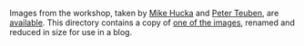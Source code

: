 Images from the workshop, taken by [Mike Hucka](https://github.com/mhucka) and [Peter Teuben](https://github.com/teuben),  are [available](https://mikehucka.smugmug.com/Work/Software-meetings/URSSI-workshop-April-2018/). This directory contains a copy of [one of the images](https://mikehucka.smugmug.com/Work/Software-meetings/URSSI-workshop-April-2018/i-CVRHXvS/A), renamed and reduced in size for use in a blog. 

